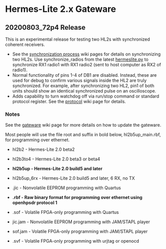 Hermes-Lite 2.x Gateware
========================

## 20200803_72p4 Release

This is an experimental release for testing two HL2s with synchronized coherent receivers.

 * See the [synchronization process](https://github.com/softerhardware/Hermes-Lite2/wiki/External-Clocks#synchronization-process) wiki pages for details on synchronizing two HL2s. Use synchronize_radios from the latest [hermeslite.py](https://github.com/softerhardware/Hermes-Lite2/tree/master/software/hermeslite) to synchronize RX1 radio1 with RX1 radio2 (sent to host computer as RX2 of radio1).
 * Normal functionality of pins 1-4 of DB1 are disabled. Instead, these are used for debug to confirm various signals inside the HL2 are truly synchronized. For example, after synchronizing two HL2, pin1 of both units should show an identical synchronized pulse on an oscilloscope.
 * Adds capability to turn watchdog off via run/stop command or standard protocol register. See the [protocol](https://github.com/softerhardware/Hermes-Lite2/wiki/Protocol) wiki page for details.

### Notes

See the [gateware](https://github.com/softerhardware/Hermes-Lite2/wiki/Updating-Gateware) wiki page for more details on how to update the gateware.

Most people will use the file root and suffix in bold below, hl2b5up_main.rbf, for programming over ethernet.

* hl2b2 - Hermes-Lite 2.0 beta2
* hl2b3to4 - Hermes-Lite 2.0 beta3 or beta4
* **hl2b5up - Hermes-Lite 2.0 build5 and later**
* hl2b5up_6rx - Hermes-Lite 2.0 build5 and later, 6 RX, no TX

* .jic - Nonvolatile EEPROM programming with Quartus
* **.rbf - Raw binary format for programming over ethernet using openhpsdr protocol 1**
* .sof - Volatile FPGA-only programming with Quartus
* jic.jam - Nonvolatile EEPROM programming with JAM/STAPL player
* sof.jam - Volatile FPGA-only programming with JAM/STAPL player
* .svf - Volatile FPGA-only programming with urjtag or openocd 





